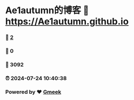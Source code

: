 # Ae1autumn的博客 :link: https://Ae1autumn.github.io 
### :page_facing_up: [2](https://Ae1autumn.github.io/tag.html) 
### :speech_balloon: 0 
### :hibiscus: 3092 
### :alarm_clock: 2024-07-24 10:40:38 
### Powered by :heart: [Gmeek](https://github.com/Meekdai/Gmeek)
